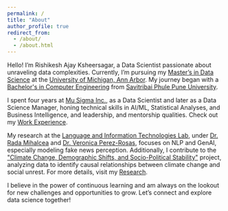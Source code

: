 ```yaml
---
permalink: /
title: "About"
author_profile: true
redirect_from: 
  - /about/
  - /about.html
---
```


Hello! I’m Rishikesh Ajay Ksheersagar, a Data Scientist passionate about unraveling data complexities. Currently, I’m pursuing my [Master’s in Data Science](https://lsa.umich.edu/stats/masters_students/mastersprograms/data-science-masters-program.html) at the [University of Michigan, Ann Arbor](https://umich.edu/). My journey began with a [Bachelor's in Computer Engineering](http://www.unipune.ac.in/dept/science/computer_science/default.htm) from [Savitribai Phule Pune University](http://www.unipune.ac.in/).

I spent four years at [Mu Sigma Inc.](https://www.mu-sigma.com), as a Data Scientist and later as a Data Science Manager, honing technical skills in AI/ML, Statistical Analyses, and Business Intelligence, and leadership, and mentorship qualities. Check out my [Work Experience](https://rishiksh20.github.io/work/).

My research at the [Language and Information Technologies Lab](https://lit.eecs.umich.edu), under [Dr. Rada Mihalcea](https://web.eecs.umich.edu/~mihalcea/) and [Dr. Veronica Perez-Rosas](https://scholar.google.com/citations?user=yatiIigAAAAJ&hl=en), focuses on NLP and GenAI, especially modeling fake news perception. Additionally, I contribute to the ["Climate Change, Demographic Shifts, and Socio-Political Stability"](https://cps.isr.umich.edu/project/minerva-climatechange/) project, analyzing data to identify causal relationships between climate change and social unrest. For more details, visit my [Research](https://rishiksh20.github.io/research/).

I believe in the power of continuous learning and am always on the lookout for new challenges and opportunities to grow. Let’s connect and explore data science together!